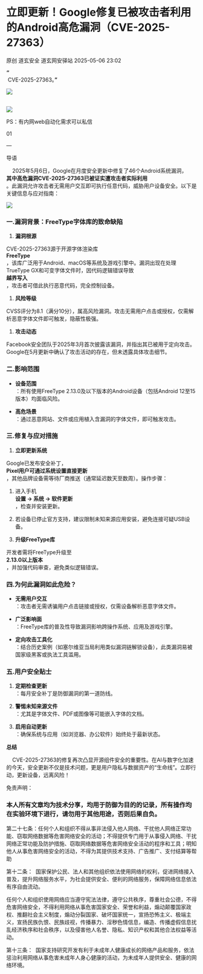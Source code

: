 #  立即更新！Google修复已被攻击者利用的Android高危漏洞（CVE-2025-27363）   
原创 道玄安全  道玄网安驿站   2025-05-06 23:02  
  
**“**  
 CVE-2025-27363。**”**  
  
![](https://mmbiz.qpic.cn/sz_mmbiz_png/L369x9IF3yPA9bic9zzTydWv4XTTHH2NAiamMp8Kxsh4s2lukPuyuwnia3NiaHkiaU8a3JGFhLvNnYvtLvHTFAd91Rw/640?wx_fmt=png&from=appmsg "")  
  
      
![](https://mmbiz.qpic.cn/sz_mmbiz_png/L369x9IF3yPMwVHx9iaPDKDhBJiajRW2DIdq0Wxe7JcpgKDia3zMfgicaaD6Auwn6Q3GGm2vI0eNh1Qic6OUhHMjE7g/640?wx_fmt=png&from=appmsg "")  
  
  
  
PS：有内网web自动化需求可以私信  
  
  
  
  
01  
  
—  
  
  
  
导语  
  
  
  
    2025年5月6日，Google在月度安全更新中修复了46个Android系统漏洞，  
**其中高危漏洞CVE-2025-27363已被证实遭攻击者实际利用**  
。此漏洞允许攻击者无需用户交互即可执行任意代码，威胁用户设备安全。以下是关键信息与应对指南：  
  
![](https://mmbiz.qpic.cn/sz_mmbiz_png/L369x9IF3yODiarHKR8CxnPRwPV8aauBZpxbSyZH422vLILVvTLkkWPeV63CfEBVYo5yEfsFnib189auz7SKxk7Q/640?wx_fmt=png&from=appmsg "")  
  
### 一.漏洞背景：FreeType字体库的致命缺陷  
1. **漏洞根源**  
  
  
CVE-2025-27363源于开源字体渲染库  
**FreeType**  
，该库广泛用于Android、macOS等系统及游戏引擎中。漏洞出现在处理TrueType GX和可变字体文件时，因代码逻辑错误导致  
**越界写入**  
，攻击者可借此执行恶意代码，完全控制设备。  
  
1. **风险等级**  
  
  
CVSS评分为8.1（满分10分），属高风险漏洞。攻击无需用户点击或授权，仅需解析恶意字体文件即可触发，隐蔽性极强。  
  
1. **攻击动态**  
  
  
Facebook安全团队于2025年3月首次披露该漏洞，并指出其已被用于定向攻击。Google在5月更新中确认了攻击活动的存在，但未透露具体攻击细节。  
  
### 二.影响范围  
- **设备范围**  
：所有使用FreeType 2.13.0及以下版本的Android设备（包括Android 12至15版本）均面临风险。  
  
- **高危场景**  
：通过恶意网站、文件或应用植入含漏洞的字体文件，即可触发攻击。  
  
### 三.修复与应对措施  
1. **立即更新系统**  
  
  
Google已发布安全补丁，  
**Pixel用户可通过系统设置直接更新**  
，其他品牌设备需等待厂商推送（通常延迟数天至数周）。操作步骤：  
  
1. 进入手机  
**设置 → 系统 → 软件更新**  
，检查并安装更新。  
  
1. 若设备已停止官方支持，建议限制未知来源应用安装，避免连接可疑USB设备。  
  
1. **升级FreeType库**  
  
  
开发者需将FreeType升级至  
**2.13.0以上版本**  
，并加强代码审查，避免类似逻辑错误。  
  
### 四.为何此漏洞如此危险？  
- **无需用户交互**  
：攻击者无需诱骗用户点击链接或授权，仅需设备解析恶意字体文件。  
  
- **广泛影响面**  
：FreeType库的普及性导致漏洞影响跨操作系统、应用及游戏引擎。  
  
- **定向攻击工具化**  
：结合历史案例（如塞尔维亚当局利用类似漏洞链解锁设备），此类漏洞易被国家级黑客或执法工具滥用。  
  
### 五.用户安全贴士  
1. **定期检查更新**  
：每月安全补丁是防御漏洞的第一道防线。  
  
1. **警惕未知来源文件**  
：尤其是字体文件、PDF或图像等可能嵌入字体的文档。  
  
1. **启用自动更新**  
：确保系统与应用（如浏览器、办公软件）始终处于最新状态。  
  
**总结**  
  
  
    CVE-2025-27363的修复再次凸显开源组件安全的重要性。在AI与数字化加速的今天，安全更新不仅是技术问题，更是用户隐私与数据资产的“生命线”。立即行动，更新设备，远离风险！  
  
  
  
  
免责声明：  
### 本人所有文章均为技术分享，均用于防御为目的的记录，所有操作均在实验环境下进行，请勿用于其他用途，否则后果自负。  
  
第二十七条：任何个人和组织不得从事非法侵入他人网络、干扰他人网络正常功能、窃取网络数据等危害网络安全的活动；不得提供专门用于从事侵入网络、干扰网络正常功能及防护措施、窃取网络数据等危害网络安全活动的程序和工具；明知他人从事危害网络安全的活动，不得为其提供技术支持、广告推广、支付结算等帮助  
  
第十二条：  国家保护公民、法人和其他组织依法使用网络的权利，促进网络接入普及，提升网络服务水平，为社会提供安全、便利的网络服务，保障网络信息依法有序自由流动。  
  
任何个人和组织使用网络应当遵守宪法法律，遵守公共秩序，尊重社会公德，不得危害网络安全，不得利用网络从事危害国家安全、荣誉和利益，煽动颠覆国家政权、推翻社会主义制度，煽动分裂国家、破坏国家统一，宣扬恐怖主义、极端主义，宣扬民族仇恨、民族歧视，传播暴力、淫秽色情信息，编造、传播虚假信息扰乱经济秩序和社会秩序，以及侵害他人名誉、隐私、知识产权和其他合法权益等活动。  
  
第十三条：  国家支持研究开发有利于未成年人健康成长的网络产品和服务，依法惩治利用网络从事危害未成年人身心健康的活动，为未成年人提供安全、健康的网络环境。  
  
  
  
  
  
  
